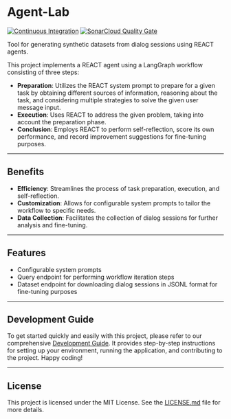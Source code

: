 # Agent-Lab

[![Continuous Integration](https://github.com/bsantanna/agent-lab/actions/workflows/build.yml/badge.svg)](https://github.com/bsantanna/agent-lab/actions/workflows/build.yml)
[![SonarCloud Quality Gate](https://sonarcloud.io/api/project_badges/measure?project=bsantanna_agent-lab&metric=alert_status)](https://sonarcloud.io/dashboard?id=bsantanna_agent-lab)

Tool for generating synthetic datasets from dialog sessions using REACT agents.

This project implements a REACT agent using a LangGraph workflow consisting of
three steps:

- **Preparation**: Utilizes the REACT system prompt to prepare for a given task
  by obtaining different sources of information, reasoning about the task, and
  considering multiple strategies to solve the given user message input.
- **Execution**: Uses REACT to address the given problem, taking into account
  the preparation phase.
- **Conclusion**: Employs REACT to perform self-reflection, score its own
  performance, and record improvement suggestions for fine-tuning purposes.

---

## Benefits

- **Efficiency**: Streamlines the process of task preparation, execution, and
  self-reflection.
- **Customization**: Allows for configurable system prompts to tailor the
  workflow to specific needs.
- **Data Collection**: Facilitates the collection of dialog sessions for further
  analysis and fine-tuning.

---

## Features

- Configurable system prompts
- Query endpoint for performing workflow iteration steps
- Dataset endpoint for downloading dialog sessions in JSONL format for
  fine-tuning purposes

---

## Development Guide

To get started quickly and easily with this project, please refer to our
comprehensive [Development Guide](DEV_GUIDE.md). It provides step-by-step
instructions for setting up your environment, running the application,
and contributing to the project. Happy coding!

---

## License

This project is licensed under the MIT License. See the [LICENSE.md](LICENSE.md) file for
more details.
